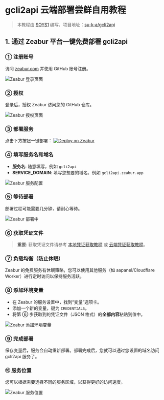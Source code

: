 # gcli2api 云端部署尝鲜自用教程

> 本教程由 [SOYS1](https://github.com/SOYS1) 编写，项目地址：[su-k-a/gcli2api](https://github.com/su-k-a/gcli2api)

## 1. 通过 Zeabur 平台一键免费部署 gcli2api

### ① 注册账号
访问 [zeabur.com](https://zeabur.com) 并使用 GitHub 账号注册。

![Zeabur 登录页面](../images/gcli2api/deploy-1.png)

### ② 授权
登录后，授权 Zeabur 访问您的 GitHub 仓库。

![Zeabur 授权页面](../images/gcli2api/deploy-2.png)

### ③ 部署服务
点击下方按钮一键部署：
[![Deploy on Zeabur](https://zeabur.com/button.svg)](https://zeabur.com/templates/gcli2api)

### ④ 填写服务名和域名
- **服务名**: 随意填写，例如 `gcli2api`
- **SERVICE_DOMAIN**: 填写您想要的域名，例如 `gcli2api.zeabur.app`

![Zeabur 服务配置](../images/gcli2api/deploy-3.png)

### ⑤ 等待部署
部署过程可能需要几分钟，请耐心等待。

![Zeabur 部署中](../images/gcli2api/deploy-4.png)

### ⑥ 获取凭证文件
> **重要**: 获取凭证文件请参考 [本地凭证获取教程](./本地凭证获取教程.md) 或 [云端凭证获取教程](./云端凭证获取教程.md)。

### ⑦ 负载均衡（防止休眠）
Zeabur 的免费服务有休眠策略，您可以使用其他服务（如 aapanel/Cloudflare Worker）进行定时访问以保持服务活跃。

### ⑧ 添加环境变量
- 在 Zeabur 的服务设置中，找到“变量”选项卡。
- 添加一个新的变量，键为 `CREDENTIALS`。
- 将第 ⑥ 步获取到的凭证文件（JSON 格式）的**全部内容**粘贴到值中。

![Zeabur 添加环境变量](../images/gcli2api/deploy-5.png)

### ⑨ 完成部署
保存变量后，服务会自动重新部署。部署完成后，您就可以通过您设置的域名访问 gcli2api 服务了。

### ⑩ 服务位置
您可以根据需要选择不同的服务区域，以获得更好的访问速度。

![Zeabur 服务位置](../images/gcli2api/deploy-6.png)
